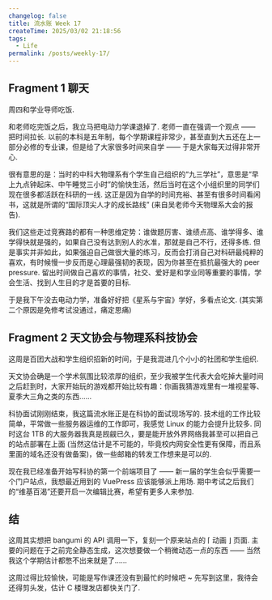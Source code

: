 ```yaml
---
changelog: false
title: 流水账 Week 17
createTime: 2025/03/02 21:18:56
tags:
  - Life
permalink: /posts/weekly-17/
---
```


## Fragment 1 聊天

周四和学业导师吃饭.

和老师吃完饭之后，我立马把电动力学课退掉了. 老师一直在强调一个观点 —— 把时间拉长. 以前的本科是五年制，每个学期课程非常少，甚至直到大五还在上一部分必修的专业课，但是给了大家很多时间来自学 —— 于是大家每天过得非常开心.

很有意思的是：当时的中科大物理系有个学生自己组织的“九三学社”，意思是“早上九点钟起床、中午睡觉三小时”的愉快生活，然后当时在这个小组织里的同学们现在很多都活跃在科研的一线. 这正是因为自学的时间充裕、甚至有很多时间看闲书，这就是所谓的“国际顶尖人才的成长路线” (来自吴老师今天物理系大会的报告).

我们这些走过竞赛路的都有一种思维定势：谁做题厉害、谁绩点高、谁学得多、谁学得快就是强的，如果自己没有达到别人的水准，那就是自己不行，还得多练. 但是事实并非如此，如果强迫自己做很大量的练习，反而会打消自己对科研最纯粹的喜欢，有时候慢一步反而是心理最强韧的表现，因为你甚至在抵抗最强大的 peer pressure. 留出时间做自己喜欢的事情，社交、爱好是和学业同等重要的事情，学会生活、找到人生目的才是首要的目标.

于是我下午没去电动力学，准备好好把《星系与宇宙》学好，多看点论文. (其实第二个原因是免修考试没通过，痛定思痛)

## Fragment 2 天文协会与物理系科技协会

这周是百团大战和学生组织招新的时间，于是我混进几个小小的社团和学生组织.

天文协会确是一个学术氛围比较浓厚的组织，至少我被学生代表大会吃掉大量时间之后赶到时，大家开始玩的游戏都开始比较有趣：你画我猜游戏里有一堆视星等、夏季大三角之类的东西……

科协面试刚刚结束，我这篇流水账正是在科协的面试现场写的. 技术组的工作比较简单，平常做一些服务器运维的工作即可，我感觉 Linux 的能力会提升比较多. 同时这台 1TB 的大服务器我真是觊觎已久，要是能开放外界网络我甚至可以把自己的站点部署在上面 (当然这估计是不可能的，毕竟校内网安全性更有保障，而且系里面的域名还没有做备案)，做一些邮箱的转发工作想来是可以的.

现在我已经准备开始写科协的第一个前端项目了 —— 新一届的学生会似乎需要一个门户站点，我想最近用到的 VuePress 应该能够派上用场. 期中考试之后我们的“维基百渴”还要开启一次编辑比赛，希望有更多人来参加.

## 结

这周其实想把 bangumi 的 API 调用一下，复刻一个原来站点的 ⌈ 动画 ⌋ 页面. 主要的问题在于之前完全静态生成，这次想要做一个稍微动态一点的东西 —— 当然我这个学期估计都憋不出来就是了……

这周过得比较愉快，可能是写作课还没有到最忙的时候吧 ~ 先写到这里，我待会还得剪头发，估计 C 楼理发店都快关门了.
